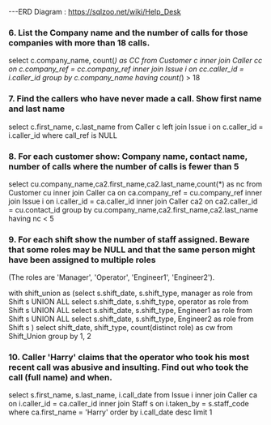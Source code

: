 ---ERD Diagram : https://sqlzoo.net/wiki/Help_Desk

### 6. List the Company name and the number of calls for those companies with more than 18 calls.

select c.company_name, count(*) as CC
from Customer c
inner join Caller cc
on c.company_ref = cc.company_ref
inner join Issue i
on cc.caller_id = i.caller_id
group by c.company_name
having count(*) > 18


### 7. Find the callers who have never made a call. Show first name and last name

select c.first_name, c.last_name
from Caller c
left join Issue i
on c.caller_id = i.caller_id
where call_ref is NULL


### 8. For each customer show: Company name, contact name, number of calls where the number of calls is fewer than 5

select cu.company_name,ca2.first_name,ca2.last_name,count(*) as nc
from Customer cu
inner join Caller ca on ca.company_ref = cu.company_ref 
inner join Issue i on i.caller_id = ca.caller_id
inner join Caller ca2 on ca2.caller_id = cu.contact_id
group by cu.company_name,ca2.first_name,ca2.last_name
having nc < 5


### 9. For each shift show the number of staff assigned. Beware that some roles may be NULL and that the same person might have been assigned to multiple roles
(The roles are 'Manager', 'Operator', 'Engineer1', 'Engineer2').

with shift_union as
(select s.shift_date, s.shift_type, manager as role
from Shift s
UNION ALL
select s.shift_date, s.shift_type, operator as role
from Shift s
UNION ALL
select s.shift_date, s.shift_type, Engineer1 as role
from Shift s
UNION ALL
select s.shift_date, s.shift_type, Engineer2 as role
from Shift s 
)
select shift_date, shift_type, count(distinct role) as cw
from Shift_Union
group by 1, 2

### 10. Caller 'Harry' claims that the operator who took his most recent call was abusive and insulting. Find out who took the call (full name) and when.

select s.first_name, s.last_name, i.call_date
from Issue i
inner join Caller ca on i.caller_id = ca.caller_id
inner join Staff s on i.taken_by = s.staff_code
where ca.first_name = 'Harry'
order by i.call_date desc
limit 1

